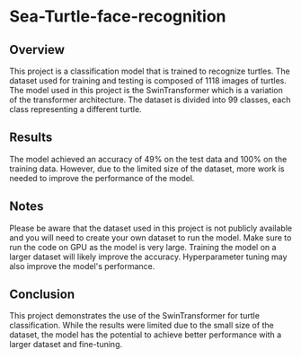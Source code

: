 # Sea-Turtle-face-recognition
## Overview
This project is a classification model that is trained to recognize turtles. The dataset used for training and testing is composed of 1118 images of turtles. The model used in this project is the SwinTransformer which is a variation of the transformer architecture. The dataset is divided into 99 classes, each class representing a different turtle.
## Results
The model achieved an accuracy of 49% on the test data and 100% on the training data. However, due to the limited size of the dataset, more work is needed to improve the performance of the model.
## Notes
Please be aware that the dataset used in this project is not publicly available and you will need to create your own dataset to run the model.
Make sure to run the code on GPU as the model is very large.
Training the model on a larger dataset will likely improve the accuracy.
Hyperparameter tuning may also improve the model's performance.
## Conclusion
This project demonstrates the use of the SwinTransformer for turtle classification. While the results were limited due to the small size of the dataset, the model has the potential to achieve better performance with a larger dataset and fine-tuning.
